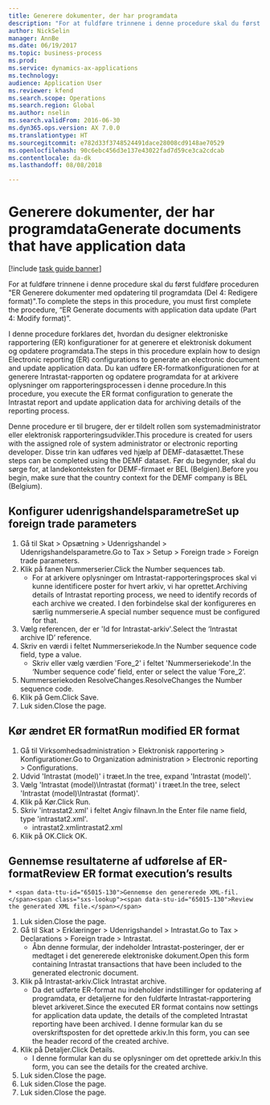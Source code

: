 ```yaml
--- 
title: Generere dokumenter, der har programdata
description: "For at fuldføre trinnene i denne procedure skal du først fuldføre proceduren \"ER Generere dokumenter med opdatering til programdata (Del 4 - Redigere format)\"."
author: NickSelin
manager: AnnBe
ms.date: 06/19/2017
ms.topic: business-process
ms.prod: 
ms.service: dynamics-ax-applications
ms.technology: 
audience: Application User
ms.reviewer: kfend
ms.search.scope: Operations
ms.search.region: Global
ms.author: nselin
ms.search.validFrom: 2016-06-30
ms.dyn365.ops.version: AX 7.0.0
ms.translationtype: HT
ms.sourcegitcommit: e782d33f3748524491dace28008cd9148ae70529
ms.openlocfilehash: 90c6ebc456d3e137e43022fad7d59ce3ca2cdcab
ms.contentlocale: da-dk
ms.lasthandoff: 08/08/2018

---
```

# <a name="generate-documents-that-have-application-data"></a><span data-ttu-id="65015-103">Generere dokumenter, der har programdata</span><span class="sxs-lookup"><span data-stu-id="65015-103">Generate documents that have application data</span></span>

[!include [task guide banner](../../includes/task-guide-banner.md)]

<span data-ttu-id="65015-104">For at fuldføre trinnene i denne procedure skal du først fuldføre proceduren "ER Generere dokumenter med opdatering til programdata (Del 4: Redigere format)".</span><span class="sxs-lookup"><span data-stu-id="65015-104">To complete the steps in this procedure, you must first complete the procedure, “ER Generate documents with application data update (Part 4: Modify format)”.</span></span>



<span data-ttu-id="65015-105">I denne procedure forklares det, hvordan du designer elektroniske rapportering (ER) konfigurationer for at generere et elektronisk dokument og opdatere programdata.</span><span class="sxs-lookup"><span data-stu-id="65015-105">The steps in this procedure explain how to design Electronic reporting (ER) configurations to generate an electronic document and update application data.</span></span> <span data-ttu-id="65015-106">Du kan udføre ER-formatkonfigurationen for at generere Intrastat-rapporten og opdatere programdata for at arkivere oplysninger om rapporteringsprocessen i denne procedure.</span><span class="sxs-lookup"><span data-stu-id="65015-106">In this procedure, you execute the ER format configuration to generate the Intrastat report and update application data for archiving details of the reporting process.</span></span>



<span data-ttu-id="65015-107">Denne procedure er til brugere, der er tildelt rollen som systemadministrator eller elektronisk rapporteringsudvikler.</span><span class="sxs-lookup"><span data-stu-id="65015-107">This procedure is created for users with the assigned role of system administrator or electronic reporting developer.</span></span> <span data-ttu-id="65015-108">Disse trin kan udføres ved hjælp af DEMF-datasættet.</span><span class="sxs-lookup"><span data-stu-id="65015-108">These steps can be completed using the DEMF dataset.</span></span> <span data-ttu-id="65015-109">Før du begynder, skal du sørge for, at landekonteksten for DEMF-firmaet er BEL (Belgien).</span><span class="sxs-lookup"><span data-stu-id="65015-109">Before you begin, make sure that the country context for the DEMF company is BEL (Belgium).</span></span>


## <a name="set-up-foreign-trade-parameters"></a><span data-ttu-id="65015-110">Konfigurer udenrigshandelsparametre</span><span class="sxs-lookup"><span data-stu-id="65015-110">Set up foreign trade parameters</span></span>
1. <span data-ttu-id="65015-111">Gå til Skat > Opsætning > Udenrigshandel > Udenrigshandelsparametre.</span><span class="sxs-lookup"><span data-stu-id="65015-111">Go to Tax > Setup > Foreign trade > Foreign trade parameters.</span></span>
2. <span data-ttu-id="65015-112">Klik på fanen Nummerserier.</span><span class="sxs-lookup"><span data-stu-id="65015-112">Click the Number sequences tab.</span></span>
    * <span data-ttu-id="65015-113">For at arkivere oplysninger om Intrastat-rapporteringsproces skal vi kunne identificere poster for hvert arkiv, vi har oprettet.</span><span class="sxs-lookup"><span data-stu-id="65015-113">Archiving details of Intrastat reporting process, we need to identify records of each archive we created.</span></span> <span data-ttu-id="65015-114">I den forbindelse skal der konfigureres en særlig nummerserie.</span><span class="sxs-lookup"><span data-stu-id="65015-114">A special number sequence must be configured for that.</span></span>  
3. <span data-ttu-id="65015-115">Vælg referencen, der er 'Id for Intrastat-arkiv'.</span><span class="sxs-lookup"><span data-stu-id="65015-115">Select the ‘Intrastat archive ID’ reference.</span></span>
4. <span data-ttu-id="65015-116">Skriv en værdi i feltet Nummerseriekode.</span><span class="sxs-lookup"><span data-stu-id="65015-116">In the Number sequence code field, type a value.</span></span>
    * <span data-ttu-id="65015-117">Skriv eller vælg værdien 'Fore_2' i feltet 'Nummerseriekode'.</span><span class="sxs-lookup"><span data-stu-id="65015-117">In the ‘Number sequence code’ field, enter or select the value ‘Fore_2’.</span></span>  
5. <span data-ttu-id="65015-118">Nummerseriekoden ResolveChanges.</span><span class="sxs-lookup"><span data-stu-id="65015-118">ResolveChanges the Number sequence code.</span></span>
6. <span data-ttu-id="65015-119">Klik på Gem.</span><span class="sxs-lookup"><span data-stu-id="65015-119">Click Save.</span></span>
7. <span data-ttu-id="65015-120">Luk siden.</span><span class="sxs-lookup"><span data-stu-id="65015-120">Close the page.</span></span>

## <a name="run-modified-er-format"></a><span data-ttu-id="65015-121">Kør ændret ER format</span><span class="sxs-lookup"><span data-stu-id="65015-121">Run modified ER format</span></span>
1. <span data-ttu-id="65015-122">Gå til Virksomhedsadministration > Elektronisk rapportering > Konfigurationer.</span><span class="sxs-lookup"><span data-stu-id="65015-122">Go to Organization administration > Electronic reporting > Configurations.</span></span>
2. <span data-ttu-id="65015-123">Udvid 'Intrastat (model)' i træet.</span><span class="sxs-lookup"><span data-stu-id="65015-123">In the tree, expand 'Intrastat (model)'.</span></span>
3. <span data-ttu-id="65015-124">Vælg 'Intrastat (model)\Intrastat (format)' i træet.</span><span class="sxs-lookup"><span data-stu-id="65015-124">In the tree, select 'Intrastat (model)\Intrastat (format)'.</span></span>
4. <span data-ttu-id="65015-125">Klik på Kør.</span><span class="sxs-lookup"><span data-stu-id="65015-125">Click Run.</span></span>
5. <span data-ttu-id="65015-126">Skriv 'intrastat2.xml' i feltet Angiv filnavn.</span><span class="sxs-lookup"><span data-stu-id="65015-126">In the Enter file name field, type 'intrastat2.xml'.</span></span>
    * <span data-ttu-id="65015-127">intrastat2.xml</span><span class="sxs-lookup"><span data-stu-id="65015-127">intrastat2.xml</span></span>  
6. <span data-ttu-id="65015-128">Klik på OK.</span><span class="sxs-lookup"><span data-stu-id="65015-128">Click OK.</span></span>

## <a name="review-er-format-executions-results"></a><span data-ttu-id="65015-129">Gennemse resultaterne af udførelse af ER-format</span><span class="sxs-lookup"><span data-stu-id="65015-129">Review ER format execution’s results</span></span>
    * <span data-ttu-id="65015-130">Gennemse den genererede XML-fil.</span><span class="sxs-lookup"><span data-stu-id="65015-130">Review the generated XML file.</span></span>  
1. <span data-ttu-id="65015-131">Luk siden.</span><span class="sxs-lookup"><span data-stu-id="65015-131">Close the page.</span></span>
2. <span data-ttu-id="65015-132">Gå til Skat > Erklæringer > Udenrigshandel > Intrastat.</span><span class="sxs-lookup"><span data-stu-id="65015-132">Go to Tax > Declarations > Foreign trade > Intrastat.</span></span>
    * <span data-ttu-id="65015-133">Åbn denne formular, der indeholder Intrastat-posteringer, der er medtaget i det genererede elektroniske dokument.</span><span class="sxs-lookup"><span data-stu-id="65015-133">Open this form containing Intrastat transactions that have been included to the generated electronic document.</span></span>  
3. <span data-ttu-id="65015-134">Klik på Intrastat-arkiv.</span><span class="sxs-lookup"><span data-stu-id="65015-134">Click Intrastat archive.</span></span>
    * <span data-ttu-id="65015-135">Da det udførte ER-format nu indeholder indstillinger for opdatering af programdata, er detaljerne for den fuldførte Intrastat-rapportering blevet arkiveret.</span><span class="sxs-lookup"><span data-stu-id="65015-135">Since the executed ER format contains now settings for application data update, the details of the completed Intrastat reporting have been archived.</span></span> <span data-ttu-id="65015-136">I denne formular kan du se overskriftsposten for det oprettede arkiv.</span><span class="sxs-lookup"><span data-stu-id="65015-136">In this form, you can see the header record of the created archive.</span></span>  
4. <span data-ttu-id="65015-137">Klik på Detaljer.</span><span class="sxs-lookup"><span data-stu-id="65015-137">Click Details.</span></span>
    * <span data-ttu-id="65015-138">I denne formular kan du se oplysninger om det oprettede arkiv.</span><span class="sxs-lookup"><span data-stu-id="65015-138">In this form, you can see the details for the created archive.</span></span>  
5. <span data-ttu-id="65015-139">Luk siden.</span><span class="sxs-lookup"><span data-stu-id="65015-139">Close the page.</span></span>
6. <span data-ttu-id="65015-140">Luk siden.</span><span class="sxs-lookup"><span data-stu-id="65015-140">Close the page.</span></span>
7. <span data-ttu-id="65015-141">Luk siden.</span><span class="sxs-lookup"><span data-stu-id="65015-141">Close the page.</span></span>


